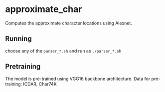 # approximate_char
Computes the approximate character locations using Alexnet.

## Running
choose any of the `parser_*.sh` and run as `./parser_*.sh`

## Pretraining
The model is pre-trained using VGG16 backbone architecture.
Data for pre-training: ICDAR, Char74K
